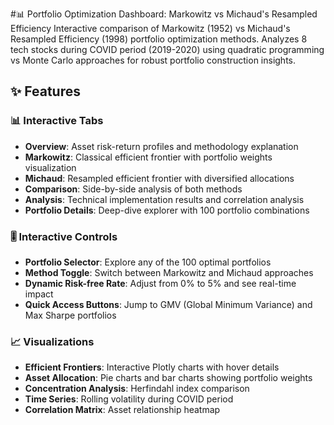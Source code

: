 #📊 Portfolio Optimization Dashboard: Markowitz vs Michaud's Resampled Efficiency
Interactive comparison of Markowitz (1952) vs Michaud's Resampled Efficiency (1998) portfolio optimization methods. Analyzes 8 tech stocks during COVID period (2019-2020) using quadratic programming vs Monte Carlo approaches for robust portfolio construction insights.
## ✨ Features

### 📊 **Interactive Tabs**
- **Overview**: Asset risk-return profiles and methodology explanation
- **Markowitz**: Classical efficient frontier with portfolio weights visualization
- **Michaud**: Resampled efficient frontier with diversified allocations
- **Comparison**: Side-by-side analysis of both methods
- **Analysis**: Technical implementation results and correlation analysis
- **Portfolio Details**: Deep-dive explorer with 100 portfolio combinations

### 🎚️ **Interactive Controls**
- **Portfolio Selector**: Explore any of the 100 optimal portfolios
- **Method Toggle**: Switch between Markowitz and Michaud approaches
- **Dynamic Risk-free Rate**: Adjust from 0% to 5% and see real-time impact
- **Quick Access Buttons**: Jump to GMV (Global Minimum Variance) and Max Sharpe portfolios

### 📈 **Visualizations**
- **Efficient Frontiers**: Interactive Plotly charts with hover details
- **Asset Allocation**: Pie charts and bar charts showing portfolio weights
- **Concentration Analysis**: Herfindahl index comparison
- **Time Series**: Rolling volatility during COVID period
- **Correlation Matrix**: Asset relationship heatmap
